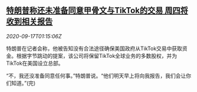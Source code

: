 <!--1600305794000-->
[特朗普称还未准备同意甲骨文与TikTok的交易 周四将收到相关报告](https://cn.reuters.com/article/us-trump-oracle-tiktok-0917-idCNKBS26802I)
------

<div><i>2020-09-17T01:15:06Z</i></div><p>特朗普在记者会称，他被告知没有合法途径确保美国政府从TikTok交易中获取资金。根据字节跳动的提案，该公司将保留TikTok全球业务的多数股权，并为TikTok在美国设立总部。</p><p>“不，我还没准备同意任何事。”特朗普说。“他们明天早上将向我报告，我们会让你们知道。”(完)</p>
